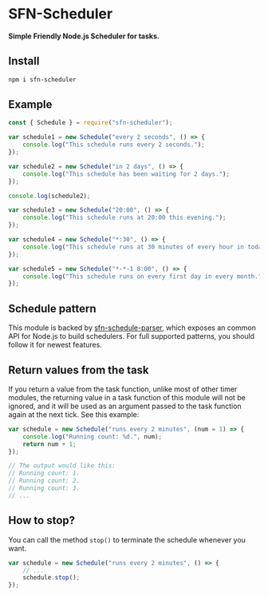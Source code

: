 # SFN-Scheduler

**Simple Friendly Node.js Scheduler for tasks.**

## Install

```sh
npm i sfn-scheduler
```

## Example

```javascript
const { Schedule } = require("sfn-scheduler");

var schedule1 = new Schedule("every 2 seconds", () => {
    console.log("This schedule runs every 2 seconds.");
});

var schedule2 = new Schedule("in 2 days", () => {
    console.log("This schedule has been waiting for 2 days.");
});

console.log(schedule2);

var schedule3 = new Schedule("20:00", () => {
    console.log("This schedule runs at 20:00 this evening.");
});

var schedule4 = new Schedule("*:30", () => {
    console.log("This schedule runs at 30 minutes of every hour in today.");
});

var schedule5 = new Schedule("*-*-1 8:00", () => {
    console.log("This schedule runs on every first day in every month.");
});
```

## Schedule pattern

This module is backed by 
[sfn-schedule-parser](https://github.com/hyurl/sfn-schedule-parser), which 
exposes an common API for Node.js to build schedulers. For full supported 
patterns, you should follow it for newest features.

## Return values from the task

If you return a value from the task function, unlike most of other timer 
modules, the returning value in a task function of this module will not be 
ignored, and it will be used as an argument passed to the task function again 
at the next tick. See this example:

```javascript
var schedule = new Schedule("runs every 2 minutes", (num = 1) => {
    console.log("Running count: %d.", num);
    return num + 1;
});

// The output would like this:
// Running count: 1.
// Running count: 2.
// Running count: 3.
// ...
```

## How to stop?

You can call the method `stop()` to terminate the schedule whenever you want.

```javascript
var schedule = new Schedule("runs every 2 minutes", () => {
    // ...
    schedule.stop();
});
```
